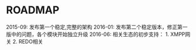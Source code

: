 # ROADMAP
2015-09: 发布第一个稳定,完整的架构
2016-01: 发布第二个稳定版本，修正第一版中的问题，各个模块开始独立升级
2016-06: 相关生态的初步支持：
          1. XMPP网关
          2. REDO相关

